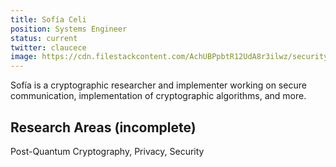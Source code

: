 ```yaml
---
title: Sofía Celi
position: Systems Engineer
status: current
twitter: claucece
image: https://cdn.filestackcontent.com/AchUBPpbtR12UdA8r3ilwz/security=policy:eyJleHBpcnkiOjIyMzEyNTc0MzcsImNhbGwiOlsicmVhZCIsImNvbnZlcnQiXSwiaGFuZGxlIjoid09FdnUxUnVTck93RHN5RE50QVQifQ==,signature:f4af3a85df6335fbdb9b712fc4018ed0d36569c633a3b16e91ee1bb9094e91be/cache=expiry:max/resize=w:600,h:600,fit:crop,align:faces/rotate=d:exif/wOEvu1RuSrOwDsyDNtAT
---
```

Sofía is a cryptographic researcher and implementer working on secure communication, implementation of cryptographic algorithms, and more.

## Research Areas (incomplete)
Post-Quantum Cryptography, Privacy, Security

